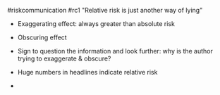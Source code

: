 #riskcommunication #rc1 
"Relative risk is just another way of lying"

- Exaggerating effect: always greater than absolute risk
- Obscuring effect
- Sign to question the information and look further: why is the author trying to exaggerate & obscure? 

- Huge numbers in headlines indicate relative risk
- 
